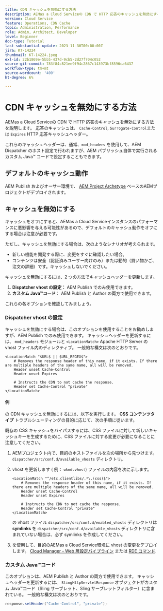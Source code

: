 ```yaml
---
title: CDN キャッシュを無効にする方法
description: AEMas a Cloud Serviceの CDN で HTTP 応答のキャッシュを無効にする方法を説明します。
version: Cloud Service
feature: Operations, CDN Cache
topic: Administration, Performance
role: Admin, Architect, Developer
level: Beginner
doc-type: Tutorial
last-substantial-update: 2023-11-30T00:00:00Z
jira: KT-14224
thumbnail: KT-14224.jpeg
exl-id: 22b1869e-5bb5-437d-9cb5-2d27f704c052
source-git-commit: 783f84c821ee9f94c2867c143973bf8596ca6437
workflow-type: tm+mt
source-wordcount: '400'
ht-degree: 6%

---
```


# CDN キャッシュを無効にする方法

AEMas a Cloud Serviceの CDN で HTTP 応答のキャッシュを無効にする方法を説明します。 応答のキャッシュは、 `Cache-Control`, `Surrogate-Control`または `Expires` HTTP 応答キャッシュヘッダー。

これらのキャッシュヘッダーは、通常、`mod_headers` を使用して、AEM Dispatcher のホスト設定で行われますが、AEM パブリッシュ自体で実行されるカスタム Java™ コードで設定することもできます。

## デフォルトのキャッシュ動作

AEM Publish およびオーサー環境で、 [AEM Project Archetype](./enable-caching.md#default-caching-behavior) ベースのAEMプロジェクトがデプロイされます。

## キャッシュを無効にする

キャッシュをオフにすると、AEMas a Cloud Serviceインスタンスのパフォーマンスに悪影響を与える可能性があるので、デフォルトのキャッシュ動作をオフにする場合は注意が必要です。

ただし、キャッシュを無効にする場合は、次のようなシナリオが考えられます。

- 新しい機能を開発する際に、変更をすぐに確認したい場合。
- コンテンツは安全（認証済みユーザー向けのみ）または動的（買い物かご、注文の詳細）です。キャッシュしないでください。

キャッシュを無効にするには、2 つの方法でキャッシュヘッダーを更新します。

1. **Dispatcher vhost の設定：** AEM Publish でのみ使用できます。
1. **カスタム Java™コード：** AEM Publish と Author の両方で使用できます。

これらの各オプションを確認してみましょう。

### Dispatcher vhost の設定

キャッシュを無効にする場合は、このオプションを使用することをお勧めしますが、AEM Publish でのみ使用できます。 キャッシュヘッダーを更新するには、 `mod_headers` モジュールと `<LocationMatch>` Apache HTTP Server の vhost ファイル内のディレクティブ。 一般的な構文は次のとおりです。

```
<LocationMatch "$URL$ || $URL_REGEX$">
    # Removes the response header of this name, if it exists. If there are multiple headers of the same name, all will be removed.
    Header unset Cache-Control
    Header unset Expires

    # Instructs the CDN to not cache the response.
    Header set Cache-Control "private"
</LocationMatch>
```

#### 例

の CDN キャッシュを無効にするには、以下を実行します。 **CSS コンテンツタイプ** トラブルシューティングの目的に応じて、次の手順に従います。

既存の CSS キャッシュをバイパスするには、CSS ファイルに対して新しいキャッシュキーを生成するために、CSS ファイルに対する変更が必要になることに注意してください。

1. AEMプロジェクト内で、目的のホストファイルを次の場所から見つけます。 `dispatcher/src/conf.d/available_vhosts` ディレクトリ。
1. vhost を更新します ( 例： `wknd.vhost`) ファイルの内容を次に示します。

   ```
   <LocationMatch "^/etc.clientlibs/.*\.(css)$">
       # Removes the response header of this name, if it exists. If there are multiple headers of the same name, all will be removed.
       Header unset Cache-Control
       Header unset Expires
   
       # Instructs the CDN to not cache the response.
       Header set Cache-Control "private"
   </LocationMatch>
   ```

   の vhost ファイル `dispatcher/src/conf.d/enabled_vhosts` ディレクトリは **symlinks** を `dispatcher/src/conf.d/available_vhosts` ディレクトリに含まれていない場合は、必ず symlinks を作成してください。
1. を使用して、目的のAEMas a Cloud Service環境に vhost の変更をデプロイします。 [Cloud Manager - Web 層設定パイプライン](https://experienceleague.adobe.com/docs/experience-manager-cloud-service/content/implementing/using-cloud-manager/cicd-pipelines/introduction-ci-cd-pipelines.html?#web-tier-config-pipelines) または [RDE コマンド](https://experienceleague.adobe.com/docs/experience-manager-learn/cloud-service/developing/rde/how-to-use.html?lang=en#deploy-apache-or-dispatcher-configuration).

### カスタム Java™コード

このオプションは、AEM Publish と Author の両方で使用できます。 キャッシュヘッダーを更新するには、 `SlingHttpServletResponse` オブジェクトがカスタム Java™コード（Sling サーブレット、Sling サーブレットフィルター）に含まれている。 一般的な構文は次のとおりです。

```java
response.setHeader("Cache-Control", "private");
```
